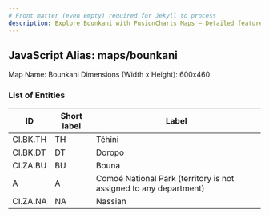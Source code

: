 ```yaml
---
# Front matter (even empty) required for Jekyll to process
description: Explore Bounkani with FusionCharts Maps – Detailed features for seamless integration. Try now & enhance your data visualization today! 
---
```


## JavaScript Alias: maps/bounkani

Map Name: Bounkani
Dimensions (Width x Height): 600x460

### List of Entities

ID | Short label | Label
---|---|---|
CI.BK.TH|TH|Téhini
CI.BK.DT|DT|Doropo
CI.ZA.BU|BU|Bouna
A|A|Comoé National Park (territory is not assigned to any department)
CI.ZA.NA|NA|Nassian
